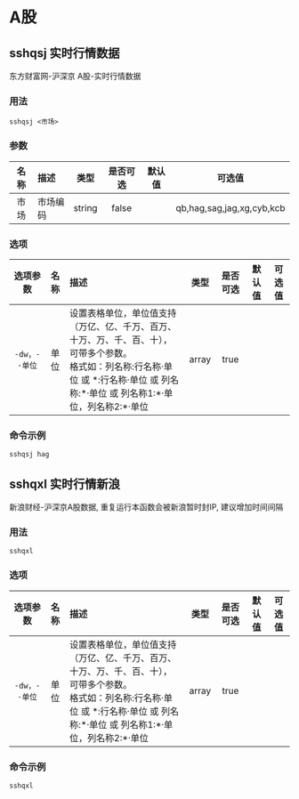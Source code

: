 # A股

## sshqsj 实时行情数据

东方财富网-沪深京 A股-实时行情数据

### 用法

`sshqsj <市场>`

### 参数

| 名称 | 描述     |  类型  | 是否可选 | 默认值 |          可选值           |
| :--: | :------- | :----: | :------: | :----: | :-----------------------: |
| 市场 | 市场编码 | string |  false   |        | qb,hag,sag,jag,xg,cyb,kcb |

### 选项

|   选项参数    | 名称 | 描述                                                                                                                                                                                           | 类型  | 是否可选 | 默认值 | 可选值 |
| :-----------: | :--: | :--------------------------------------------------------------------------------------------------------------------------------------------------------------------------------------------- | :---: | :------: | :----: | :----: |
| `-dw，--单位` | 单位 | 设置表格单位，单位值支持（万亿、亿、千万、百万、十万、万、千、百、十），可带多个参数。<br/> 格式如：列名称:行名称·单位 或 \*:行名称·单位 或 列名称:\*·单位 或 列名称1:\*·单位，列名称2:\*·单位 | array |   true   |        |        |

### 命令示例

`sshqsj hag`
<IStockShellDemo cmd='sshqsj hag' :domains='[{"viewName":"A股","name":"ag"}]' :height='480'/>

## sshqxl 实时行情新浪 <Badge type="tip" text="不稳定" />

新浪财经-沪深京A股数据, 重复运行本函数会被新浪暂时封IP, 建议增加时间间隔

### 用法

`sshqxl`

### 选项

|   选项参数    | 名称 | 描述                                                                                                                                                                                           | 类型  | 是否可选 | 默认值 | 可选值 |
| :-----------: | :--: | :--------------------------------------------------------------------------------------------------------------------------------------------------------------------------------------------- | :---: | :------: | :----: | :----: |
| `-dw，--单位` | 单位 | 设置表格单位，单位值支持（万亿、亿、千万、百万、十万、万、千、百、十），可带多个参数。<br/> 格式如：列名称:行名称·单位 或 \*:行名称·单位 或 列名称:\*·单位 或 列名称1:\*·单位，列名称2:\*·单位 | array |   true   |        |        |

### 命令示例

`sshqxl`
<IStockShellDemo cmd='sshqxl' :domains='[{"viewName":"A股","name":"ag"}]' :height='480'/>
